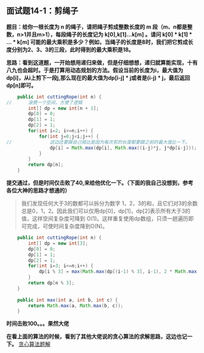 ## 面试题14-1：剪绳子
**题目：给你一根长度为 n 的绳子，请把绳子剪成整数长度的 m 段（m、n都是整数，n>1并且m>1），每段绳子的长度记为 k[0],k[1]...k[m] 。请问 k[0] * k[1] * ... * k[m] 可能的最大乘积是多少？例如，当绳子的长度是8时，我们把它剪成长度分别为2、3、3的三段，此时得到的最大乘积是18。**

**思路：看到这道题，一开始想用递归来做，但是仔细想想，递归就算能实现，十有八九也会超时。于是打算用动态规划的方法。假设当前的长度为i，最大值为dp[i]，从i上剪下一段j,那么现在的最大值为dp[i-j] * j或者是(i-j) * j，最后返回dp[n]即可。**
```java
	public int cuttingRope(int n) {
//		浪费一个空间，方便了逻辑
		int[] dp = new int[n + 1];
		dp[0] = 0;
		dp[1] = 1;
		dp[2] = 1;
		for(int i=2; i<=n;i++) {
			for(int j=0;j<i;j++) {
//				这边还要跟自己相比是因为每次剪的长度都要跟之前的最大值比一下。
				dp[i] = Math.max(dp[i], Math.max((i-j)*j, j*dp[i-j]));
			}
		}
		return dp[n];
    }
```
**提交通过，但是时间仅击败了40,来给他优化一下。（下面的我自己没想到，参考各位大神的思路才想通的）**

>我们发现任何大于3的数都可以拆分为数字 1，2，3的和，且它们对3的余数总是0，1，2。因此我们可以仅用dp[0]，dp[1]，dp[2]表示所有大于3的值，这样空间复杂度可降到 O(1)。这样重复使用dp数组，只须一趟遍历即可完成，可使时间复杂度降到O(N)。
```java
	public int cuttingRope(int n) {
		int[] dp = new int[3];
		dp[0] = 0;
		dp[1] = 1;
		dp[2] = 1;
		for(int i=3; i<=n;i++) {
			dp[i % 3] = max(Math.max(dp[(i-1) % 3], i-1), 2 * Math.max(dp[(i-2) % 3], i-2), 3 * Math.max(dp[(i-3) % 3], i-3));
		}
		return dp[n % 3];
    }
	
	public int max(int a, int b, int c) {
		return Math.max(a, Math.max(b, c));
	}
```
**时间击败100。。。果然大佬**

**在看上面的算法的时候，看到了其他大佬说的贪心算法的求解思路，这边也记一下。**
[贪心算法题解](https://leetcode-cn.com/problems/jian-sheng-zi-lcof/solution/mian-shi-ti-14-i-jian-sheng-zi-tan-xin-si-xiang-by/)